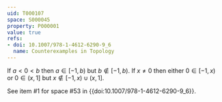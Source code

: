 ```yaml
---
uid: T000107
space: S000045
property: P000001
value: true
refs:
- doi: 10.1007/978-1-4612-6290-9_6
  name: Counterexamples in Topology
---
```


If $a < 0 < b$ then $a \in [-1,b)$ but $b \notin [-1,b)$. If $x \neq 0$ then either $0 \in [-1,x)$ or $0 \in (x,1]$ but $x \notin [-1,x) \cup (x,1]$.

See item #1 for space #53 in {{doi:10.1007/978-1-4612-6290-9_6}}.
